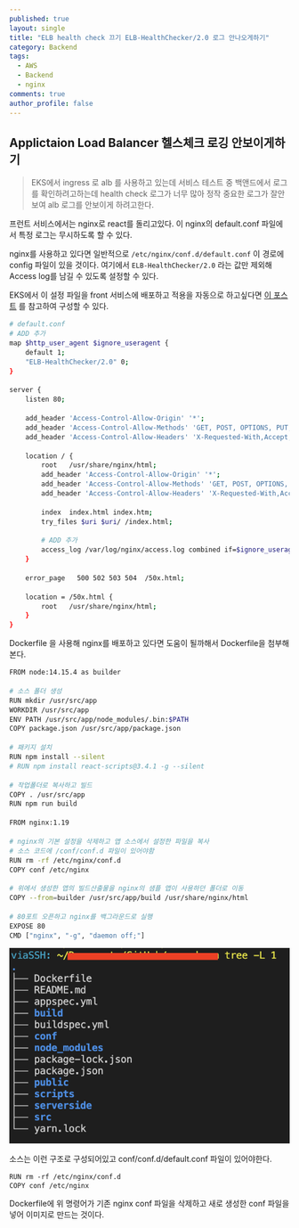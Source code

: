 ```yaml
---
published: true
layout: single
title: "ELB health check 끄기 ELB-HealthChecker/2.0 로그 안나오게하기"
category: Backend
tags:
  - AWS
  - Backend
  - nginx
comments: true
author_profile: false
---
```


## Applictaion Load Balancer 헬스체크 로깅 안보이게하기

> EKS에서 ingress 로 alb 를 사용하고 있는데 서비스 테스트 중 백앤드에서 로그를 확인하려고하는데 health check 로그가 너무 많아 정작 중요한 로그가 잘안보여 alb 로그를 안보이게 하려고한다.

프런트 서비스에서는 nginx로 react를 돌리고있다. 이 nginx의 default.conf 파일에서 특정 로그는 무시하도록 할 수 있다.

nginx를 사용하고 있다면 일반적으로 `/etc/nginx/conf.d/default.conf` 이 경로에 config 파일이 있을 것이다. 여기에서 `ELB-HealthChecker/2.0` 라는 값만 제외해 Access log를 남길 수 있도록 설정할 수 있다.

EKS에서 이 설정 파일을 front 서비스에 배포하고 적용을 자동으로 하고싶다면 [이 포스트](https://viassh.github.io/network/github-action-ecr-cicd/#시작하기) 를 참고하여 구성할 수 있다.

```bash
# default.conf 
# ADD 추가
map $http_user_agent $ignore_useragent {
    default 1;
    "ELB-HealthChecker/2.0" 0;
}

server {
    listen 80;

    add_header 'Access-Control-Allow-Origin' '*';
    add_header 'Access-Control-Allow-Methods' 'GET, POST, OPTIONS, PUT, PATCH, DELETE' always;
    add_header 'Access-Control-Allow-Headers' 'X-Requested-With,Accept,Content-Type, Origin' always;

    location / {
        root   /usr/share/nginx/html;
        add_header 'Access-Control-Allow-Origin' '*';
        add_header 'Access-Control-Allow-Methods' 'GET, POST, OPTIONS, PUT, PATCH, DELETE' always;
        add_header 'Access-Control-Allow-Headers' 'X-Requested-With,Accept,Content-Type, Origin' always;

        index  index.html index.htm;
        try_files $uri $uri/ /index.html;

        # ADD 추가
        access_log /var/log/nginx/access.log combined if=$ignore_useragent;
    }

    error_page   500 502 503 504  /50x.html;

    location = /50x.html {
        root   /usr/share/nginx/html;
    }
}
```


Dockerfile 을 사용해 nginx를 배포하고 있다면 도움이 될까해서 Dockerfile을 첨부해본다.

```bash
FROM node:14.15.4 as builder

# 소스 폴더 생성
RUN mkdir /usr/src/app
WORKDIR /usr/src/app
ENV PATH /usr/src/app/node_modules/.bin:$PATH
COPY package.json /usr/src/app/package.json

# 패키지 설치
RUN npm install --silent
# RUN npm install react-scripts@3.4.1 -g --silent

# 작업폴더로 복사하고 빌드
COPY . /usr/src/app
RUN npm run build

FROM nginx:1.19

# nginx의 기본 설정을 삭제하고 앱 소스에서 설정한 파일을 복사
# 소스 코드에 /conf/conf.d 파일이 있어야함
RUN rm -rf /etc/nginx/conf.d
COPY conf /etc/nginx

# 위에서 생성한 앱의 빌드산출물을 nginx의 샘플 앱이 사용하던 폴더로 이동
COPY --from=builder /usr/src/app/build /usr/share/nginx/html

# 80포트 오픈하고 nginx를 백그라운드로 실행
EXPOSE 80
CMD ["nginx", "-g", "daemon off;"]
```

![nginx-tree](../../assets/images/post/nginx-log/nginx-tree.png)

소스는 이런 구조로 구성되어있고 conf/conf.d/default.conf 파일이 있어야한다.

```
RUN rm -rf /etc/nginx/conf.d
COPY conf /etc/nginx
```
Dockerfile에 위 명령어가 기존 nginx conf 파일을 삭제하고 새로 생성한 conf 파일을 넣어 이미지로 만드는 것이다.